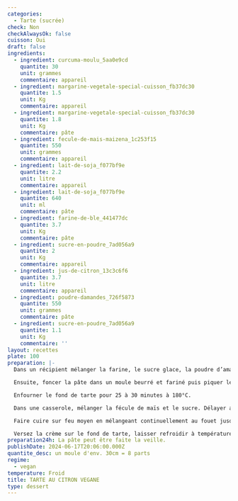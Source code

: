 ```yaml
---
categories:
  - Tarte (sucrée)
check: Non
checkAlwaysOk: false
cuisson: Oui
draft: false
ingredients:
  - ingredient: curcuma-moulu_5aa0e9cd
    quantite: 30
    unit: grammes
    commentaire: appareil
  - ingredient: margarine-vegetale-special-cuisson_fb37dc30
    quantite: 1.5
    unit: Kg
    commentaire: appareil
  - ingredient: margarine-vegetale-special-cuisson_fb37dc30
    quantite: 1.8
    unit: Kg
    commentaire: pâte
  - ingredient: fecule-de-mais-maizena_1c253f15
    quantite: 550
    unit: grammes
    commentaire: appareil
  - ingredient: lait-de-soja_f077bf9e
    quantite: 2.2
    unit: litre
    commentaire: appareil
  - ingredient: lait-de-soja_f077bf9e
    quantite: 640
    unit: ml
    commentaire: pâte
  - ingredient: farine-de-ble_441477dc
    quantite: 3.7
    unit: Kg
    commentaire: pâte
  - ingredient: sucre-en-poudre_7ad056a9
    quantite: 2
    unit: Kg
    commentaire: appareil
  - ingredient: jus-de-citron_13c3c6f6
    quantite: 3.7
    unit: litre
    commentaire: appareil
  - ingredient: poudre-damandes_726f5873
    quantite: 550
    unit: grammes
    commentaire: pâte
  - ingredient: sucre-en-poudre_7ad056a9
    quantite: 1.1
    unit: Kg
    commentaire: ''
layout: recettes
plate: 100
preparation: |-
  Dans un récipient mélanger la farine, le sucre glace, la poudre d’amandes et le sel. Ajouter la margarine coupée en morceaux et mélanger l’ensemble du bout des doigts jusqu’à obtenir une pâte sableuse. Incorporer ensuite le lait et mélanger bien de façon à obtenir une pâte homogène et former autant de boules qu'il ne faut de tartes. Mettre au frais enveloppé de film alimentaire pendant 30min.

  Ensuite, foncer la pâte dans un moule beurré et fariné puis piquer le fond à la fourchette. Passer 30 min au réfrigérateur.

  Enfourner le fond de tarte pour 25 à 30 minutes à 180°C.

  Dans une casserole, mélanger la fécule de maïs et le sucre. Délayer au fouet en ajoutant le lait petit à petit. Ajouter le jus de citron.

  Faire cuire sur feu moyen en mélangeant continuellement au fouet jusqu’à ce que la crème bouillonne et épaississe légèrement (patience, ça peut prendre un peu de temps). Laisser bouillir environ 1min sans cesser de remuer. Retirer du feu, ajouter immédiatement la margarine puis fouetter longuement jusqu’à ce que la crème soit bien lisse et homogène

  Versez la crème sur le fond de tarte, laisser refroidir à température ambiante puis placer au réfrigérateur pour 2 heures.
preparation24h: La pâte peut être faite la veille.
publishDate: 2024-06-17T20:06:00.000Z
quantite_desc: un moule d'env. 30cm = 8 parts
regime:
  - vegan
temperature: Froid
title: TARTE AU CITRON VEGANE
type: dessert
---
```


